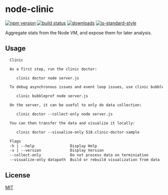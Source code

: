 # node-clinic
[![npm version][2]][3] [![build status][4]][5]
[![downloads][8]][9] [![js-standard-style][10]][11]

Aggregate stats from the Node VM, and expose them for later analysis.

## Usage
```txt
  Clinic

  As a first step, run the clinic doctor:

     clinic doctor node server.js

  To debug asynchronous issues and event loop issues, use clinic bubbleprof:

     clinic bubbleprof node server.js

  On the server, it can be useful to only do data collection:

     clinic doctor --collect-only node server.js

  You can then transfer the data and visualize it locally:

     clinic doctor --visualize-only 518.clinic-doctor-sample

  Flags
  -h | --help                Display Help
  -v | --version             Display Version
  --collect-only             Do not process data on terminiation
  --visualize-only datapath  Build or rebuild visualization from data
```

## License
[MIT](https://tldrlegal.com/license/mit-license)

[0]: https://img.shields.io/badge/stability-experimental-orange.svg?style=flat-square
[1]: https://nodejs.org/api/documentation.html#documentation_stability_index
[2]: https://img.shields.io/npm/v/node-clinic.svg?style=flat-square
[3]: https://npmjs.org/package/node-clinic
[4]: https://img.shields.io/travis/nearform/node-clinic/master.svg?style=flat-square
[5]: https://travis-ci.org/nearform/node-clinic
[6]: https://img.shields.io/codecov/c/github/nearform/node-clinic/master.svg?style=flat-square
[7]: https://codecov.io/github/nearform/node-clinic
[8]: http://img.shields.io/npm/dm/node-clinic.svg?style=flat-square
[9]: https://npmjs.org/package/node-clinic
[10]: https://img.shields.io/badge/code%20style-standard-brightgreen.svg?style=flat-square
[11]: https://github.com/feross/standard
